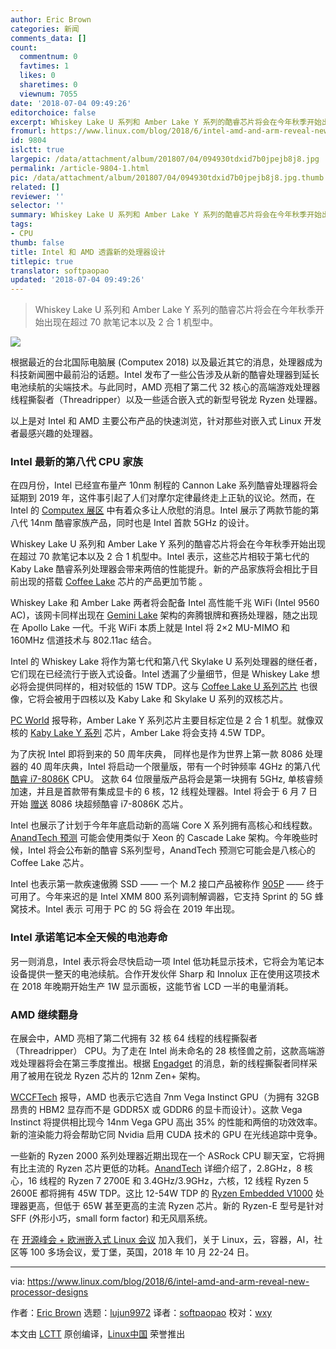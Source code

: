```yaml
---
author: Eric Brown
categories: 新闻
comments_data: []
count:
  commentnum: 0
  favtimes: 1
  likes: 0
  sharetimes: 0
  viewnum: 7055
date: '2018-07-04 09:49:26'
editorchoice: false
excerpt: Whiskey Lake U 系列和 Amber Lake Y 系列的酷睿芯片将会在今年秋季开始出现在超过 70 款笔记本以及 2 合 1 机型中。
fromurl: https://www.linux.com/blog/2018/6/intel-amd-and-arm-reveal-new-processor-designs
id: 9804
islctt: true
largepic: /data/attachment/album/201807/04/094930tdxid7b0jpejb8j8.jpg
permalink: /article-9804-1.html
pic: /data/attachment/album/201807/04/094930tdxid7b0jpejb8j8.jpg.thumb.jpg
related: []
reviewer: ''
selector: ''
summary: Whiskey Lake U 系列和 Amber Lake Y 系列的酷睿芯片将会在今年秋季开始出现在超过 70 款笔记本以及 2 合 1 机型中。
tags:
- CPU
thumb: false
title: Intel 和 AMD 透露新的处理器设计
titlepic: true
translator: softpaopao
updated: '2018-07-04 09:49:26'
---
```



> 
> Whiskey Lake U 系列和 Amber Lake Y 系列的酷睿芯片将会在今年秋季开始出现在超过 70 款笔记本以及 2 合 1 机型中。
> 
> 
> 


![](/data/attachment/album/201807/04/094930tdxid7b0jpejb8j8.jpg)


根据最近的台北国际电脑展 (Computex 2018) 以及最近其它的消息，处理器成为科技新闻圈中最前沿的话题。Intel 发布了一些公告涉及从新的酷睿处理器到延长电池续航的尖端技术。与此同时，AMD 亮相了第二代 32 核心的高端游戏处理器线程撕裂者（Threadripper）以及一些适合嵌入式的新型号锐龙 Ryzen 处理器。


以上是对 Intel 和 AMD 主要公布产品的快速浏览，针对那些对嵌入式 Linux 开发者最感兴趣的处理器。


### Intel 最新的第八代 CPU 家族


在四月份，Intel 已经宣布量产 10nm 制程的 Cannon Lake 系列酷睿处理器将会延期到 2019 年，这件事引起了人们对摩尔定律最终走上正轨的议论。然而，在 Intel 的 [Computex 展区](https://newsroom.intel.com/editorials/pc-personal-contribution-platform-pushing-boundaries-modern-computers-computex/) 中有着众多让人欣慰的消息。Intel 展示了两款节能的第八代 14nm 酷睿家族产品，同时也是 Intel 首款 5GHz 的设计。


Whiskey Lake U 系列和 Amber Lake Y 系列的酷睿芯片将会在今年秋季开始出现在超过 70 款笔记本以及 2 合 1 机型中。Intel 表示，这些芯片相较于第七代的 Kaby Lake 酷睿系列处理器会带来两倍的性能提升。新的产品家族将会相比于目前出现的搭载 [Coffee Lake](https://www.linux.com/news/elc-openiot/2018/3/hot-chips-face-mwc-and-embedded-world) 芯片的产品更加节能 。


Whiskey Lake 和 Amber Lake 两者将会配备 Intel 高性能千兆 WiFi (Intel 9560 AC)，该网卡同样出现在 [Gemini Lake](http://linuxgizmos.com/intel-launches-gemini-lake-socs-with-gigabit-wifi/) 架构的奔腾银牌和赛扬处理器，随之出现在 Apollo Lake 一代。千兆 WiFi 本质上就是 Intel 将 2×2 MU-MIMO 和 160MHz 信道技术与 802.11ac 结合。


Intel 的 Whiskey Lake 将作为第七代和第八代 Skylake U 系列处理器的继任者，它们现在已经流行于嵌入式设备。Intel 透漏了少量细节，但是 Whiskey Lake 想必将会提供同样的，相对较低的 15W TDP。这与 [Coffee Lake U 系列芯片](http://linuxgizmos.com/intel-coffee-lake-h-series-debuts-in-congatec-and-seco-modules) 也很像，它将会被用于四核以及 Kaby Lake 和 Skylake U 系列的双核芯片。


[PC World](https://www.pcworld.com/article/3278091/components-processors/intel-computex-news-a-28-core-chip-a-5ghz-8086-two-new-architectures-and-more.html) 报导称，Amber Lake Y 系列芯片主要目标定位是 2 合 1 机型。就像双核的 [Kaby Lake Y 系列](http://linuxgizmos.com/more-kaby-lake-chips-arrive-plus-four-nuc-mini-pcs/) 芯片，Amber Lake 将会支持 4.5W TDP。


为了庆祝 Intel 即将到来的 50 周年庆典， 同样也是作为世界上第一款 8086 处理器的 40 周年庆典，Intel 将启动一个限量版，带有一个时钟频率 4GHz 的第八代 [酷睿 i7-8086K](https://newsroom.intel.com/wp-content/uploads/sites/11/2018/06/intel-i7-8086k-launch-fact-sheet.pdf) CPU。 这款 64 位限量版产品将会是第一块拥有 5GHz, 单核睿频加速，并且是首款带有集成显卡的 6 核，12 线程处理器。Intel 将会于 6 月 7 日开始 [赠送](https://game.intel.com/8086sweepstakes/) 8086 块超频酷睿 i7-8086K 芯片。


Intel 也展示了计划于今年年底启动新的高端 Core X 系列拥有高核心和线程数。[AnandTech 预测](https://www.anandtech.com/show/12878/intel-discuss-whiskey-lake-amber-lake-and-cascade-lake) 可能会使用类似于 Xeon 的 Cascade Lake 架构。今年晚些时候，Intel 将会公布新的酷睿 S系列型号，AnandTech 预测它可能会是八核心的 Coffee Lake 芯片。


Intel 也表示第一款疾速傲腾 SSD —— 一个 M.2 接口产品被称作 [905P](https://www.intel.com/content/www/us/en/products/memory-storage/solid-state-drives/gaming-enthusiast-ssds/optane-905p-series.htm) —— 终于可用了。今年来迟的是 Intel XMM 800 系列调制解调器，它支持 Sprint 的 5G 蜂窝技术。Intel 表示 可用于 PC 的 5G 将会在 2019 年出现。


### Intel 承诺笔记本全天候的电池寿命


另一则消息，Intel 表示将会尽快启动一项 Intel 低功耗显示技术，它将会为笔记本设备提供一整天的电池续航。合作开发伙伴 Sharp 和 Innolux 正在使用这项技术在 2018 年晚期开始生产 1W 显示面板，这能节省 LCD 一半的电量消耗。


### AMD 继续翻身


在展会中，AMD 亮相了第二代拥有 32 核 64 线程的线程撕裂者（Threadripper） CPU。为了走在 Intel 尚未命名的 28 核怪兽之前，这款高端游戏处理器将会在第三季度推出。根据 [Engadget](https://www.engadget.com/2018/06/05/amd-threadripper-32-cores/) 的消息，新的线程撕裂者同样采用了被用在锐龙 Ryzen 芯片的 12nm Zen+ 架构。


[WCCFTech](https://wccftech.com/amd-demos-worlds-first-7nm-gpu/) 报导，AMD 也表示它选自 7nm Vega Instinct GPU（为拥有 32GB 昂贵的 HBM2 显存而不是 GDDR5X 或 GDDR6 的显卡而设计）。这款 Vega Instinct 将提供相比现今 14nm Vega GPU 高出 35% 的性能和两倍的功效效率。新的渲染能力将会帮助它同 Nvidia 启用 CUDA 技术的 GPU 在光线追踪中竞争。


一些新的 Ryzen 2000 系列处理器近期出现在一个 ASRock CPU 聊天室，它将拥有比主流的 Ryzen 芯片更低的功耗。[AnandTech](https://www.anandtech.com/show/12841/amd-preps-new-ryzen-2000series-cpus-45w-ryzen-7-2700e-ryzen-5-2600e) 详细介绍了，2.8GHz，8 核心，16 线程的 Ryzen 7 2700E 和 3.4GHz/3.9GHz，六核，12 线程 Ryzen 5 2600E 都将拥有 45W TDP。这比 12-54W TDP 的 [Ryzen Embedded V1000](https://www.linux.com/news/elc-openiot/2018/3/hot-chips-face-mwc-and-embedded-world) 处理器更高，但低于 65W 甚至更高的主流 Ryzen 芯片。新的 Ryzen-E 型号是针对 SFF (外形小巧，small form factor) 和无风扇系统。


在 [开源峰会 + 欧洲嵌入式 Linux 会议](https://events.linuxfoundation.org/events/elc-openiot-europe-2018/) 加入我们，关于 Linux，云，容器，AI，社区等 100 多场会议，爱丁堡，英国，2018 年 10 月 22-24 日。




---


via: <https://www.linux.com/blog/2018/6/intel-amd-and-arm-reveal-new-processor-designs>


作者：[Eric Brown](https://www.linux.com/users/ericstephenbrown) 选题：[lujun9972](https://github.com/lujun9972) 译者：[softpaopao](https://github.com/softpaopao) 校对：[wxy](https://github.com/wxy)


本文由 [LCTT](https://github.com/LCTT/TranslateProject) 原创编译，[Linux中国](https://linux.cn/) 荣誉推出